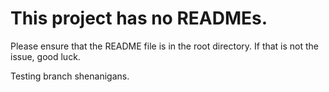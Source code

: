 # This project has no READMEs.
Please ensure that the README file is in the root directory. If that is not the issue, good luck.


Testing branch shenanigans.
